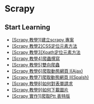 # Scrapy

 
 ## Start Learning
 
 <ul>
    <li><a href = "https://github.com/Eddie02582/Scrapy/tree/master/%5BScrapy%20%E6%95%99%E5%AD%B81%5D%E5%BB%BA%E7%AB%8Bscrapy%20%E5%B0%88%E6%A1%88">[Scrapy 教學1]建立scrapy 專案</a></li>
    <li><a href = "https://github.com/Eddie02582/Scrapy/tree/master/%5BScrapy%20%E6%95%99%E5%AD%B82%5DCSS%E5%AE%9A%E4%BD%8D%E5%85%83%E7%B4%A0%E6%96%B9%E6%B3%95">[Scrapy 教學2]CSS定位元素方法</a></li>	
    <li><a href = "https://github.com/Eddie02582/Scrapy/tree/master/%5BScrapy%20%E6%95%99%E5%AD%B83%5DXpath%E5%AE%9A%E4%BD%8D%E5%85%83%E7%B4%A0%E6%96%B9%E6%B3%95">[Scrapy 教學3]Xpath定位元素方法</a></li>	
	<li><a href = "https://github.com/Eddie02582/Scrapy/tree/master/%5BScrapy%20%E6%95%99%E5%AD%B84%5D%E7%88%AC%E8%9F%B2%E6%92%B0%E5%AF%AB">[Scrapy 教學4]爬蟲撰寫</a></li>	
    <li><a href = "https://github.com/Eddie02582/Scrapy/tree/master/%5BScrapy%20%E6%95%99%E5%AD%B85%5D%E9%9B%99%E5%90%91%E7%88%AC%E8%9F%B2">[Scrapy 教學5]雙向爬蟲</a></li>    
    <li><a href = "https://github.com/Eddie02582/Scrapy/tree/master/%5BScrapy%20%E6%95%99%E5%AD%B86%5D%E7%88%AC%E5%8F%96%E5%8B%95%E6%85%8B%E7%B6%B2%E9%A0%81%20I(Ajax)">[Scrapy 教學6]爬取動態網頁 I(Ajax)</a></li>  
    <li><a href = "https://github.com/Eddie02582/Scrapy/tree/master/%5BScrapy%20%E6%95%99%E5%AD%B87%5D%E7%88%AC%E5%8F%96%E5%8B%95%E6%85%8B%E7%B6%B2%E9%A0%81%20II(Spalsh)">[Scrapy 教學7]爬取動態網頁 II(Spalsh)</a></li>  	
    <li><a href = "https://github.com/Eddie02582/Scrapy/tree/master/%5BScrapy%20%E6%95%99%E5%AD%B88%5D%E5%A6%82%E4%BD%95%E5%B0%8D%E8%A1%A8%E5%96%AE%E8%AB%8B%E6%B1%82">[Scrapy 教學8]如何對表單請求</a></li>
    <li><a href = "https://github.com/Eddie02582/Scrapy/tree/master/%5BScrapy%20%E6%95%99%E5%AD%B89%5D%E5%A6%82%E4%BD%95%E4%B8%8B%E8%BC%89%E5%9C%96%E7%89%87">[Scrapy 教學9]如何下載圖片</a></li>
    <li><a href = "https://github.com/Eddie02582/Scrapy/tree/master/%5BScrapy%20%E5%AF%A6%E4%BD%9C1%5D%E7%88%AC%E5%8F%96Ptt%20%E8%A1%A8%E7%89%B9%E7%89%88">[Scrapy 實作1]爬取Ptt 表特版</a></li>
</ul>
 
 
 
 
 
 
 
 
 
 
 
 
 
 
 
 
 
 